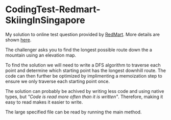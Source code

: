 # CodingTest-Redmart-SkiingInSingapore

My solution to online test question provided by [RedMart](https://redmart.com). More details are shown [here](http://geeks.redmart.com/2015/01/07/skiing-in-singapore-a-coding-diversion/).

The challenger asks you to find the longest possible route down the a mountain using an elevation map. 

To find the solution we will need to write a DFS algorithm to traverse each point and determine which starting point has the longest downhill route. The code can then further be optimized by implimenting a memoization step to ensure we only traverse each starting point once.

The solution can probably be achived by writing less code and using native types, but *"Code is read more often than it is written"*. Therefore, making it easy to read makes it easier to write.

The large specified file can be read by running the main method.
